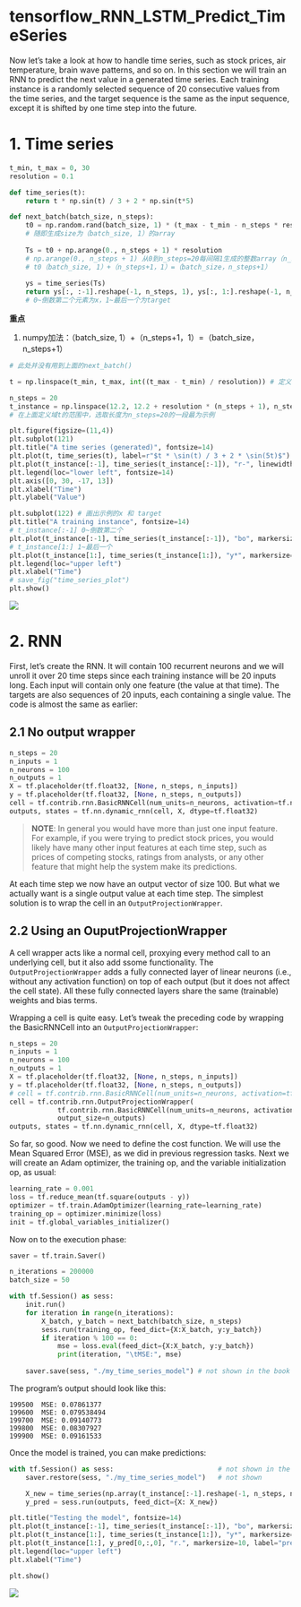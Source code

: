 # tensorflow_RNN_LSTM_Predict_TimeSeries

Now let’s take a look at how to handle time series, such as stock prices, air temperature, brain wave patterns, and so on. In this section we will train an RNN to predict the next value in a generated time series. Each training instance is a randomly selected sequence of 20 consecutive values from the time series, and the target sequence is the same as the input sequence, except it is shifted by one time step into the future.

# 1. Time series

```python
t_min, t_max = 0, 30
resolution = 0.1

def time_series(t):
    return t * np.sin(t) / 3 + 2 * np.sin(t*5)

def next_batch(batch_size, n_steps):
    t0 = np.random.rand(batch_size, 1) * (t_max - t_min - n_steps * resolution)
    # 随即生成size为（batch_size, 1）的array 
    
    Ts = t0 + np.arange(0., n_steps + 1) * resolution
    # np.arange(0., n_steps + 1) 从0到n_steps=20每间隔1生成的整数array（n_steps+1，1）
    # t0（batch_size, 1）+（n_steps+1，1）=（batch_size，n_steps+1）
    
    ys = time_series(Ts)
    return ys[:, :-1].reshape(-1, n_steps, 1), ys[:, 1:].reshape(-1, n_steps, 1)
    # 0~倒数第二个元素为x，1~最后一个为target
```
**重点**

1. numpy加法：（batch_size, 1）+（n_steps+1，1）=（batch_size，n_steps+1）

```python
# 此处并没有用到上面的next_batch()

t = np.linspace(t_min, t_max, int((t_max - t_min) / resolution)) # 定义域t（0，30）共30/0.1=300个离散点

n_steps = 20
t_instance = np.linspace(12.2, 12.2 + resolution * (n_steps + 1), n_steps + 1)
# 在上面定义域t的范围中，选取长度为n_steps=20的一段最为示例

plt.figure(figsize=(11,4))
plt.subplot(121)
plt.title("A time series (generated)", fontsize=14)
plt.plot(t, time_series(t), label=r"$t * \sin(t) / 3 + 2 * \sin(5t)$")
plt.plot(t_instance[:-1], time_series(t_instance[:-1]), "r-", linewidth=3, label="A training instance")
plt.legend(loc="lower left", fontsize=14)
plt.axis([0, 30, -17, 13])
plt.xlabel("Time")
plt.ylabel("Value")

plt.subplot(122) # 画出示例的x 和 target
plt.title("A training instance", fontsize=14)
# t_instance[:-1] 0~倒数第二个
plt.plot(t_instance[:-1], time_series(t_instance[:-1]), "bo", markersize=10, label="instance")
# t_instance[1:] 1~最后一个
plt.plot(t_instance[1:], time_series(t_instance[1:]), "y*", markersize=10, label="target")
plt.legend(loc="upper left")
plt.xlabel("Time")
# save_fig("time_series_plot")
plt.show()
```

![](https://www.kaggleusercontent.com/kf/9404547/eyJhbGciOiJkaXIiLCJlbmMiOiJBMTI4Q0JDLUhTMjU2In0..oBX1fUW5X1zwDzYFkwYDUA.OrB5t7zKCfaiYqvmKG0Iucf8mnydrfhrtao76sFIqyDcxDjOXn-jj1og_h5YtosCnKFh2cGopr81ZRRK2SAvpRdFdxVMoKHYwOI9WPRDJRK927r82AxMnaUeTEXFmfR9nellwGI6kek4nonzJlE54fIRMDuOp-Moq8gqiAZ9_og.Usf_cMPSK_J_1yS1rgNccg/__results___files/__results___13_0.png)


# 2. RNN
First, let’s create the RNN. It will contain 100 recurrent neurons and we will unroll it over 20 time steps
since each training instance will be 20 inputs long. Each input will contain only one feature (the value at
that time). The targets are also sequences of 20 inputs, each containing a single value. The code is almost
the same as earlier:

## 2.1 No output wrapper
```python
n_steps = 20
n_inputs = 1
n_neurons = 100
n_outputs = 1
X = tf.placeholder(tf.float32, [None, n_steps, n_inputs])
y = tf.placeholder(tf.float32, [None, n_steps, n_outputs])
cell = tf.contrib.rnn.BasicRNNCell(num_units=n_neurons, activation=tf.nn.relu)
outputs, states = tf.nn.dynamic_rnn(cell, X, dtype=tf.float32)
```
> **NOTE**:
> In general you would have more than just one input feature. For example, if you were trying to predict stock prices, you would likely have many other input features at each time step, such as prices of competing stocks, ratings from analysts, or any other feature that might help the system make its predictions.

At each time step we now have an output vector of size 100. But what we actually want is a single output value at each time step. The simplest solution is to wrap the cell in an ```OutputProjectionWrapper```. 

## 2.2 Using an OuputProjectionWrapper

A cell wrapper acts like a normal cell, proxying every method call to an underlying cell, but it also add ssome functionality. The ```OutputProjectionWrapper``` adds a fully connected layer of linear neurons (i.e., without any activation function) on top of each output (but it does not affect the cell state). All these fully connected layers share the same (trainable) weights and bias terms. 

Wrapping a cell is quite easy. Let’s tweak the preceding code by wrapping the BasicRNNCell into an ```OutputProjectionWrapper```:
```python
n_steps = 20
n_inputs = 1
n_neurons = 100
n_outputs = 1
X = tf.placeholder(tf.float32, [None, n_steps, n_inputs])
y = tf.placeholder(tf.float32, [None, n_steps, n_outputs])
# cell = tf.contrib.rnn.BasicRNNCell(num_units=n_neurons, activation=tf.nn.relu)
cell = tf.contrib.rnn.OutputProjectionWrapper(
            tf.contrib.rnn.BasicRNNCell(num_units=n_neurons, activation=tf.nn.relu),
            output_size=n_outputs)
outputs, states = tf.nn.dynamic_rnn(cell, X, dtype=tf.float32)
```
So far, so good. Now we need to define the cost function. We will use the Mean Squared Error (MSE), as we did in previous regression tasks. Next we will create an Adam optimizer, the training op, and the variable initialization op, as usual:
```python
learning_rate = 0.001
loss = tf.reduce_mean(tf.square(outputs - y))
optimizer = tf.train.AdamOptimizer(learning_rate=learning_rate)
training_op = optimizer.minimize(loss)
init = tf.global_variables_initializer()
```
Now on to the execution phase:
```python
saver = tf.train.Saver()

n_iterations = 200000
batch_size = 50

with tf.Session() as sess:
    init.run()
    for iteration in range(n_iterations):
        X_batch, y_batch = next_batch(batch_size, n_steps)
        sess.run(training_op, feed_dict={X:X_batch, y:y_batch})
        if iteration % 100 == 0:
            mse = loss.eval(feed_dict={X:X_batch, y:y_batch})
            print(iteration, "\tMSE:", mse)
    
    saver.save(sess, "./my_time_series_model") # not shown in the book
```
The program’s output should look like this:
```
199500 	MSE: 0.07861377
199600 	MSE: 0.079538494
199700 	MSE: 0.09140773
199800 	MSE: 0.08307927
199900 	MSE: 0.09161533
```
Once the model is trained, you can make predictions:
```python
with tf.Session() as sess:                          # not shown in the book
    saver.restore(sess, "./my_time_series_model")   # not shown

    X_new = time_series(np.array(t_instance[:-1].reshape(-1, n_steps, n_inputs)))
    y_pred = sess.run(outputs, feed_dict={X: X_new})
```
```python
plt.title("Testing the model", fontsize=14)
plt.plot(t_instance[:-1], time_series(t_instance[:-1]), "bo", markersize=10, label="instance")
plt.plot(t_instance[1:], time_series(t_instance[1:]), "y*", markersize=10, label="target")
plt.plot(t_instance[1:], y_pred[0,:,0], "r.", markersize=10, label="prediction")
plt.legend(loc="upper left")
plt.xlabel("Time")

plt.show()
```
![](https://www.kaggleusercontent.com/kf/9404547/eyJhbGciOiJkaXIiLCJlbmMiOiJBMTI4Q0JDLUhTMjU2In0..oBX1fUW5X1zwDzYFkwYDUA.OrB5t7zKCfaiYqvmKG0Iucf8mnydrfhrtao76sFIqyDcxDjOXn-jj1og_h5YtosCnKFh2cGopr81ZRRK2SAvpRdFdxVMoKHYwOI9WPRDJRK927r82AxMnaUeTEXFmfR9nellwGI6kek4nonzJlE54fIRMDuOp-Moq8gqiAZ9_og.Usf_cMPSK_J_1yS1rgNccg/__results___files/__results___26_0.png)







